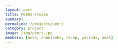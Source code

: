 ```yaml
---
layout: post
title: PEERS-studie
summary: 
permalink: /projects/peers
category: project
image: /img/peers.jpg
members: [anke, annelieke, recep, yolinda, amal]
---
```


